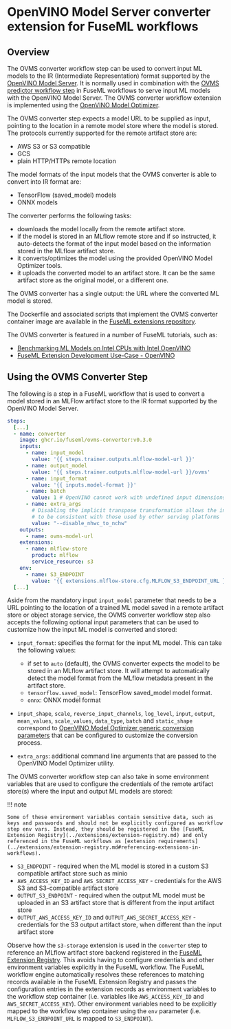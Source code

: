 # OpenVINO Model Server converter extension for FuseML workflows

## Overview

The OVMS converter workflow step can be used to convert input ML models to the IR (Intermediate Representation) format supported by the [OpenVINO Model Server](https://docs.openvino.ai/latest/openvino_docs_ovms.html). It is normally used in combination with the [OVMS predictor workflow step](ovms-predictor.md) in FuseML workflows to serve input ML models with the OpenVINO Model Server. The OVMS converter workflow extension is implemented using the [OpenVINO Model Optimizer](https://docs.openvino.ai/latest/openvino_docs_MO_DG_Deep_Learning_Model_Optimizer_DevGuide.html).

The OVMS converter step expects a model URL to be supplied as input, pointing to the location in a remote model store where the model is stored. The protocols currently supported for the remote artifact store are: 

- AWS S3 or S3 compatible
- GCS
- plain HTTP/HTTPs remote location

The model formats of the input models that the OVMS converter is able to convert into IR format are:

- TensorFlow (saved_model) models
- ONNX models

The converter performs the following tasks:

- downloads the model locally from the remote artifact store.
- if the model is stored in an MLflow remote store and if so instructed, it auto-detects the format of the input model based on the information stored in the MLflow artifact store.
- it converts/optimizes the model using the provided OpenVINO Model Optimizer tools.
- it uploads the converted model to an artifact store. It can be the same artifact store as the original model, or a different one.

The OVMS converter has a single output: the URL where the converted ML model is stored.

The Dockerfile and associated scripts that implement the OVMS converter container image are available in the [FuseML extensions repository](https://github.com/fuseml/extensions/tree/release-0.3/images/converters/ovms).

The OVMS converter is featured in a number of FuseML tutorials, such as:

- [Benchmarking ML Models on Intel CPUs with Intel OpenVINO](../tutorials/openvino-mlflow.md)
- [FuseML Extension Development Use-Case - OpenVINO](../tutorials/openvino-extensions.md)

## Using the OVMS Converter Step

The following is a step in a FuseML workflow that is used to convert a model stored in an MLFlow artifact store to the IR format supported by the OpenVINO Model Server.

```yaml
steps:
  [...]
  - name: converter
    image: ghcr.io/fuseml/ovms-converter:v0.3.0
    inputs:
      - name: input_model
        value: '{{ steps.trainer.outputs.mlflow-model-url }}'
      - name: output_model
        value: '{{ steps.trainer.outputs.mlflow-model-url }}/ovms'
      - name: input_format
        value: '{{ inputs.model-format }}'
      - name: batch
        value: 1 # OpenVINO cannot work with undefined input dimensions
      - name: extra_args
        # Disabling the implicit transpose transformation allows the input model shape
        # to be consistent with those used by other serving platforms
        value: "--disable_nhwc_to_nchw"
    outputs:
      - name: ovms-model-url
    extensions:
      - name: mlflow-store
        product: mlflow
        service_resource: s3
    env:
      - name: S3_ENDPOINT
        value: '{{ extensions.mlflow-store.cfg.MLFLOW_S3_ENDPOINT_URL }}'
  [...]
```

Aside from the mandatory input `input_model` parameter that needs to be a URL pointing to the location of a trained ML model saved in a remote artifact store or object storage service, the OVMS converter workflow step also accepts the following optional input parameters that can be used to customize how the input ML model is converted and stored:

- `input_format`: specifies the format for the input ML model. This can take the following values:

    - if set to `auto` (default), the OVMS converter expects the model to be stored in an MLflow artifact store. It will attempt to automatically detect the model format from the MLflow metadata present in the artifact store.
    - `tensorflow.saved_model`: TensorFlow saved_model model format.
    - `onnx`: ONNX model format

- `input_shape`, `scale`, `reverse_input_channels`, `log_level`, `input`, `output`, `mean_values`, `scale_values`, `data_type`, `batch` and `static_shape` correspond to [OpenVINO Model Optimizer generic conversion parameters](https://docs.openvino.ai/latest/openvino_docs_MO_DG_prepare_model_convert_model_Converting_Model.html#general-conversion-parameters) that can be configured to customize the conversion process.
- `extra_args`: additional command line arguments that are passed to the OpenVINO Model Optimizer utility.

The OVMS converter workflow step can also take in some environment variables that are used to configure the credentials of the remote artifact store(s) where the input and output ML models are stored:

!!! note

    Some of these environment variables contain sensitive data, such as keys and passwords and should not be explicitly configured as workflow step env vars. Instead, they should be registered in the [FuseML Extension Registry](../extensions/extension-registry.md) and only referenced in the FuseML workflows as [extension requirements](../extensions/extension-registry.md#referencing-extensions-in-workflows).

- `S3_ENDPOINT` - required when the ML model is stored in a custom S3 compatible artifact store such as minio
- `AWS_ACCESS_KEY_ID` and `AWS_SECRET_ACCESS_KEY` - credentials for the AWS S3 and S3-compatible artifact store
- `OUTPUT_S3_ENDPOINT` - required when the output ML model must be uploaded in an S3 artifact store that is different from the input artifact store
- `OUTPUT_AWS_ACCESS_KEY_ID` and `OUTPUT_AWS_SECRET_ACCESS_KEY` - credentials for the S3 output artifact store, when different than the input artifact store

Observe how the `s3-storage` extension is used in the `converter` step to reference an MLflow artifact store backend registered in the [FuseML Extension Registry](../extensions/extension-registry.md). This avoids having to configure credentials and other environment variables explicitly in the FuseML workflow. The FuseML workflow engine automatically resolves these references to matching records available in the FuseML Extension Registry and passes the configuration entries in the extension records as environment variables to the workflow step container (i.e. variables like `AWS_ACCESS_KEY_ID` and `AWS_SECRET_ACCESS_KEY`). Other environment variables need to be explicitly mapped to the workflow step container using the `env` parameter (i.e. `MLFLOW_S3_ENDPOINT_URL` is mapped to `S3_ENDPOINT`).

